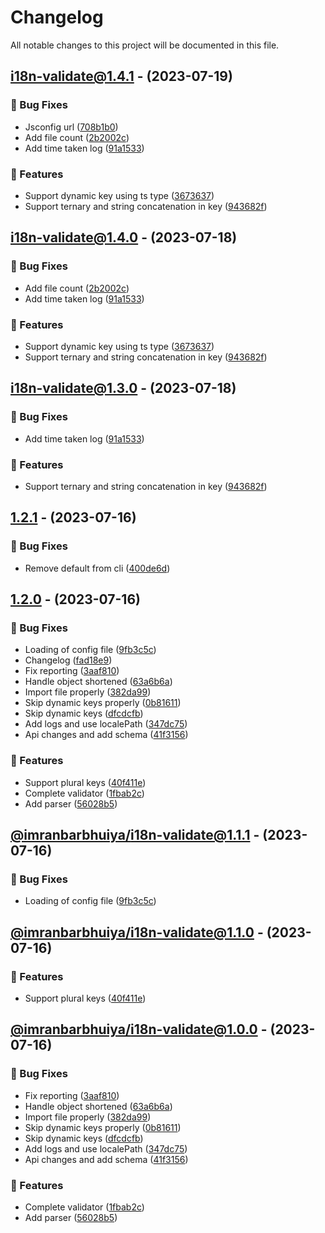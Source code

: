 # Changelog

All notable changes to this project will be documented in this file.

## [i18n-validate@1.4.1](https://github.com/imranbarbhuiya/i18n-validate/compare/v1.2.1...i18n-validate@1.4.1) - (2023-07-19)

### 🐛 Bug Fixes

- Jsconfig url ([708b1b0](https://github.com/imranbarbhuiya/i18n-validate/commit/708b1b082b99889d1293ac07d2db8d66aa2800aa))
- Add file count ([2b2002c](https://github.com/imranbarbhuiya/i18n-validate/commit/2b2002cdca4ea31edc76bb2d018c378a161b7ee5))
- Add time taken log ([91a1533](https://github.com/imranbarbhuiya/i18n-validate/commit/91a153309bbfef7450b46cced9091a68ccb6e9f8))

### 🚀 Features

- Support dynamic key using ts type ([3673637](https://github.com/imranbarbhuiya/i18n-validate/commit/36736374577a15030a80929870de98fb43d520a7))
- Support ternary and string concatenation in key ([943682f](https://github.com/imranbarbhuiya/i18n-validate/commit/943682f7aefac0da152ae2ae240c1c314c6d1f16))

## [i18n-validate@1.4.0](https://github.com/imranbarbhuiya/i18n-validate/compare/v1.2.1...i18n-validate@1.4.0) - (2023-07-18)

### 🐛 Bug Fixes

- Add file count ([2b2002c](https://github.com/imranbarbhuiya/i18n-validate/commit/2b2002cdca4ea31edc76bb2d018c378a161b7ee5))
- Add time taken log ([91a1533](https://github.com/imranbarbhuiya/i18n-validate/commit/91a153309bbfef7450b46cced9091a68ccb6e9f8))

### 🚀 Features

- Support dynamic key using ts type ([3673637](https://github.com/imranbarbhuiya/i18n-validate/commit/36736374577a15030a80929870de98fb43d520a7))
- Support ternary and string concatenation in key ([943682f](https://github.com/imranbarbhuiya/i18n-validate/commit/943682f7aefac0da152ae2ae240c1c314c6d1f16))

## [i18n-validate@1.3.0](https://github.com/imranbarbhuiya/i18n-validate/compare/v1.2.1...i18n-validate@1.3.0) - (2023-07-18)

### 🐛 Bug Fixes

- Add time taken log ([91a1533](https://github.com/imranbarbhuiya/i18n-validate/commit/91a153309bbfef7450b46cced9091a68ccb6e9f8))

### 🚀 Features

- Support ternary and string concatenation in key ([943682f](https://github.com/imranbarbhuiya/i18n-validate/commit/943682f7aefac0da152ae2ae240c1c314c6d1f16))

## [1.2.1](https://github.com/imranbarbhuiya/i18n-validate/compare/v1.2.0...v1.2.1) - (2023-07-16)

### 🐛 Bug Fixes

-   Remove default from cli ([400de6d](https://github.com/imranbarbhuiya/i18n-validate/commit/400de6d898bf6d3b7709b600a74339c7f887bb3c))

## [1.2.0](https://github.com/imranbarbhuiya/i18n-validate/tree/v1.2.0) - (2023-07-16)

### 🐛 Bug Fixes

-   Loading of config file ([9fb3c5c](https://github.com/imranbarbhuiya/i18n-validate/commit/9fb3c5c37a1e9c2e20d71481f6c2aeeb6943590e))
-   Changelog ([fad18e9](https://github.com/imranbarbhuiya/i18n-validate/commit/fad18e93e2a8583a4303678f3c7a1b706600a514))
-   Fix reporting ([3aaf810](https://github.com/imranbarbhuiya/i18n-validate/commit/3aaf810dd5d9485efeedf1127539e822e84223ec))
-   Handle object shortened ([63a6b6a](https://github.com/imranbarbhuiya/i18n-validate/commit/63a6b6a5e59c54346d8ae4b74040bba14508c457))
-   Import file properly ([382da99](https://github.com/imranbarbhuiya/i18n-validate/commit/382da994baa8d8ee9219d30dca05f28f74332d80))
-   Skip dynamic keys properly ([0b81611](https://github.com/imranbarbhuiya/i18n-validate/commit/0b81611d01b63c5a7422a55b0af03c31487c310f))
-   Skip dynamic keys ([dfcdcfb](https://github.com/imranbarbhuiya/i18n-validate/commit/dfcdcfbe500f236d0264ddea2dd6dfdc19e10610))
-   Add logs and use localePath ([347dc75](https://github.com/imranbarbhuiya/i18n-validate/commit/347dc75f4e851a621605216c4c584c383594d9a2))
-   Api changes and add schema ([41f3156](https://github.com/imranbarbhuiya/i18n-validate/commit/41f31566fbf9c2f696c5b242e915729afeb33e4b))

### 🚀 Features

-   Support plural keys ([40f411e](https://github.com/imranbarbhuiya/i18n-validate/commit/40f411ee91b4fc91bdb9ad4c11c03cd16c05c43c))
-   Complete validator ([1fbab2c](https://github.com/imranbarbhuiya/i18n-validate/commit/1fbab2cdf8229702706b207f81c988002b93f3d7))
-   Add parser ([56028b5](https://github.com/imranbarbhuiya/i18n-validate/commit/56028b5d249eb8f2646b865d0658565f579c9b1a))

## [@imranbarbhuiya/i18n-validate@1.1.1](https://github.com/imranbarbhuiya/i18n-validate/tree/@imranbarbhuiya/i18n-validate@1.1.1) - (2023-07-16)

### 🐛 Bug Fixes

-   Loading of config file ([9fb3c5c](https://github.com/imranbarbhuiya/i18n-validate/commit/9fb3c5c37a1e9c2e20d71481f6c2aeeb6943590e))

## [@imranbarbhuiya/i18n-validate@1.1.0](https://github.com/imranbarbhuiya/i18n-validate/tree/@imranbarbhuiya/i18n-validate@1.1.0) - (2023-07-16)

### 🚀 Features

-   Support plural keys ([40f411e](https://github.com/imranbarbhuiya/i18n-validate/commit/40f411ee91b4fc91bdb9ad4c11c03cd16c05c43c))

## [@imranbarbhuiya/i18n-validate@1.0.0](https://github.com/imranbarbhuiya/i18n-validate/tree/@imranbarbhuiya/i18n-validate@1.0.0) - (2023-07-16)

### 🐛 Bug Fixes

-   Fix reporting ([3aaf810](https://github.com/imranbarbhuiya/i18n-validate/commit/3aaf810dd5d9485efeedf1127539e822e84223ec))
-   Handle object shortened ([63a6b6a](https://github.com/imranbarbhuiya/i18n-validate/commit/63a6b6a5e59c54346d8ae4b74040bba14508c457))
-   Import file properly ([382da99](https://github.com/imranbarbhuiya/i18n-validate/commit/382da994baa8d8ee9219d30dca05f28f74332d80))
-   Skip dynamic keys properly ([0b81611](https://github.com/imranbarbhuiya/i18n-validate/commit/0b81611d01b63c5a7422a55b0af03c31487c310f))
-   Skip dynamic keys ([dfcdcfb](https://github.com/imranbarbhuiya/i18n-validate/commit/dfcdcfbe500f236d0264ddea2dd6dfdc19e10610))
-   Add logs and use localePath ([347dc75](https://github.com/imranbarbhuiya/i18n-validate/commit/347dc75f4e851a621605216c4c584c383594d9a2))
-   Api changes and add schema ([41f3156](https://github.com/imranbarbhuiya/i18n-validate/commit/41f31566fbf9c2f696c5b242e915729afeb33e4b))

### 🚀 Features

-   Complete validator ([1fbab2c](https://github.com/imranbarbhuiya/i18n-validate/commit/1fbab2cdf8229702706b207f81c988002b93f3d7))
-   Add parser ([56028b5](https://github.com/imranbarbhuiya/i18n-validate/commit/56028b5d249eb8f2646b865d0658565f579c9b1a))
